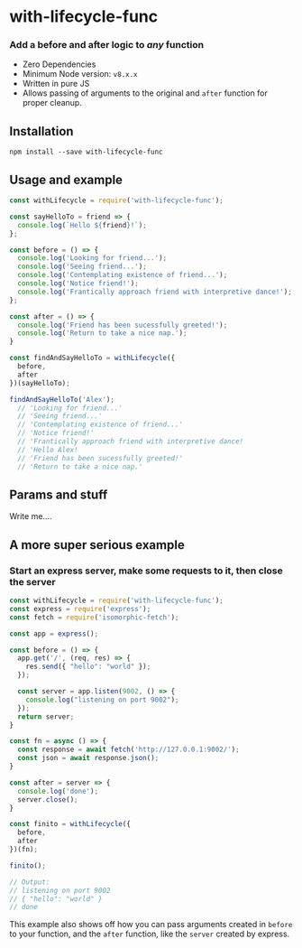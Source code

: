 # with-lifecycle-func

### Add a before and after logic to _any_ function

* Zero Dependencies
* Minimum Node version: `v8.x.x`
* Written in pure JS
* Allows passing of arguments to the original and `after` function for proper cleanup.

## Installation
`npm install --save with-lifecycle-func`

## Usage and example
```js
const withLifecycle = require('with-lifecycle-func');

const sayHelloTo = friend => {
  console.log(`Hello ${friend}!`);
};

const before = () => {
  console.log('Looking for friend...');
  console.log('Seeing friend...');
  console.log('Contemplating existence of friend...');
  console.log('Notice friend!');
  console.log('Frantically approach friend with interpretive dance!');
};

const after = () => {
  console.log('Friend has been sucessfully greeted!');
  console.log('Return to take a nice nap.');
}

const findAndSayHelloTo = withLifecycle({
  before,
  after
})(sayHelloTo);

findAndSayHelloTo('Alex');
  // 'Looking for friend...'
  // 'Seeing friend...'
  // 'Contemplating existence of friend...'
  // 'Notice friend!'
  // 'Frantically approach friend with interpretive dance!
  // 'Hello Alex!
  // 'Friend has been sucessfully greeted!'
  // 'Return to take a nice nap.'
```

## Params and stuff

Write me....


## A more super serious example

### Start an express server, make some requests to it, then close the server

```js
const withLifecycle = require('with-lifecycle-func');
const express = require('express');
const fetch = require('isomorphic-fetch');

const app = express();

const before = () => {
  app.get('/', (req, res) => {
    res.send({ "hello": "world" });
  });

  const server = app.listen(9002, () => {
    console.log("listening on port 9002");
  });
  return server;
}

const fn = async () => {
  const response = await fetch('http://127.0.0.1:9002/');
  const json = await response.json();
}

const after = server => {
  console.log('done');
  server.close();
}

const finito = withLifecycle({
  before,
  after
})(fn);

finito();

// Output:
// listening on port 9002
// { "hello": "world" }
// done

```
This example also shows off how you can pass arguments created in `before` to your function, and the `after` function, like the `server` created by express.
